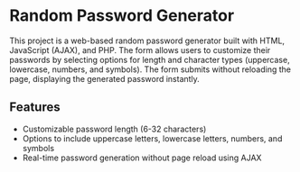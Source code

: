 # Random Password Generator

This project is a web-based random password generator built with HTML, JavaScript (AJAX), and PHP.
The form allows users to customize their passwords by selecting options for length and character types (uppercase, lowercase, numbers, and symbols).
The form submits without reloading the page, displaying the generated password instantly.

## Features

- Customizable password length (6-32 characters)
- Options to include uppercase letters, lowercase letters, numbers, and symbols
- Real-time password generation without page reload using AJAX
